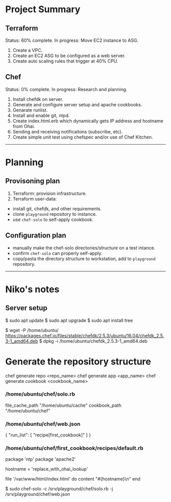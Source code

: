 # Project Summary

## Terraform

Status: 60% complete.
In progress: Move EC2 instance to ASG.

1. Create a VPC.
2. Create an EC2 ASG to be configured as a web server.
3. Create auto scaling rules that trigger at 40% CPU.

## Chef

Status: 0% complete.
In progress: Research and planning.

1. Install chefdk on server.
2. Generate and configure server setup and apache cookbooks.
3. Genarate runlist.
4. Install and enable git, ntpd.
5. Create index.html.erb which dynamically gets IP address and hostname from Ohai.
6. Sending and receiving notificaitons (subscribe, etc).
7. Create simple unit test using chefspec and/or use of Chef Kitchen.

---

# Planning

## Provisoning plan

1. Terraform: provision infrastructure.
2. Terraform user-data:
- install git, chefdk, and other requirements.
- clone `playground` repository to instance.
- use `chef-solo` to self-apply cookbook.

## Configuration plan

- manually make the chef-solo directories/structure on a test intance.
- confirm `chef-solo` can properly self-apply.
- copy/pasta the directory structure to workstation, add to `playground` repository.

---

# Niko's notes

## Server setup

$ sudo apt update
$ sudo apt upgrade
$ sudo apt install tree

$ wget -P /home/ubuntu/ https://packages.chef.io/files/stable/chefdk/2.5.3/ubuntu/16.04/chefdk_2.5.3-1_amd64.deb
$ dpkg -i /home/ubuntu/chefdk_2.5.3-1_amd64.deb

# Generate the repository structure
chef generate repo <repo_name>
chef generate app <app_name>
chef generate cookbook <cookbook_name>

### /home/ubuntu/chef/solo.rb
file_cache_path "/home/ubuntu/cache"
cookbook_path "/home/ubuntu/chef"

### /home/ubuntu/chef/web.json
{
 "run_list": [ "recipe[first_cookbook]" ]
}

### /home/ubuntu/chef/first_cookbook/recipes/default.rb 
package 'ntp'
package 'apache2'

hostname = 'replace_with_ohai_lookup'

file '/var/www/html/index.html' do
  content "#{hostname}\n"
end


$ sudo chef-solo -c /srv/playground/chef/solo.rb -j /srv/playground/chef/web.json

